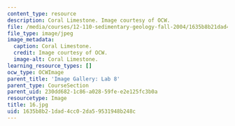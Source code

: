 ```yaml
---
content_type: resource
description: Coral Limestone. Image courtesy of OCW.
file: /media/courses/12-110-sedimentary-geology-fall-2004/1635b8b21dad4cc02da59531948b248c_16.jpg
file_type: image/jpeg
image_metadata:
  caption: Coral Limestone.
  credit: Image courtesy of OCW.
  image-alt: Coral Limestone.
learning_resource_types: []
ocw_type: OCWImage
parent_title: 'Image Gallery: Lab 8'
parent_type: CourseSection
parent_uid: 230dd682-1c86-a028-59fe-e2e125fc3b0a
resourcetype: Image
title: 16.jpg
uid: 1635b8b2-1dad-4cc0-2da5-9531948b248c
---
```

